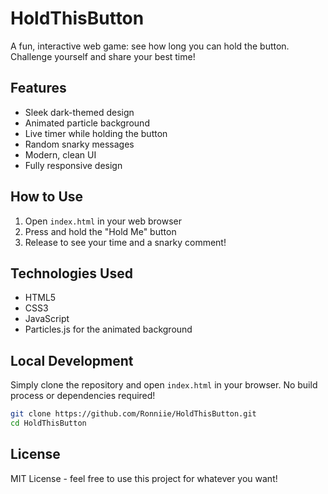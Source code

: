 # HoldThisButton

A fun, interactive web game: see how long you can hold the button. Challenge yourself and share your best time!

## Features

- Sleek dark-themed design
- Animated particle background
- Live timer while holding the button
- Random snarky messages
- Modern, clean UI
- Fully responsive design

## How to Use

1. Open `index.html` in your web browser
2. Press and hold the "Hold Me" button
3. Release to see your time and a snarky comment!

## Technologies Used

- HTML5
- CSS3
- JavaScript
- Particles.js for the animated background

## Local Development

Simply clone the repository and open `index.html` in your browser. No build process or dependencies required!

```bash
git clone https://github.com/Ronniie/HoldThisButton.git
cd HoldThisButton
```

## License
MIT License - feel free to use this project for whatever you want!